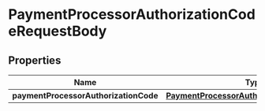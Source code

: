 

# PaymentProcessorAuthorizationCodeRequestBody


## Properties

| Name | Type | Description | Notes |
|------------ | ------------- | ------------- | -------------|
|**paymentProcessorAuthorizationCode** | [**PaymentProcessorAuthorizationCodeRequest**](PaymentProcessorAuthorizationCodeRequest.md) |  |  [optional] |




